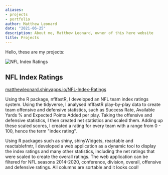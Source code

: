 ```yaml
---
aliases:
- projects
- portfolio
author: Matthew Leonard
date: "2021-06-25"
description: About me, Matthew Leonard, owner of this here website
title: Projects
---
```


Hello, these are my projects:

![NFL Index Ratings](/NFL-Index-Ratings.png)

## NFL Index Ratings

[matthewleonard.shinyapps.io/NFL-Index-Ratings](https://matthewleonard.shinyapps.io/NFL-Index-Ratings/)

Using the R package, nflfastR, I developed an NFL team index ratings system. Using the tidyverse, I analysed nflfastR play-by-play data to create team offensive and defensive statistics, such as Success Rate, Available Yards % and Expected Points Added per play. Taking the offensive and defensive statistics, I then created net statistics and scaled them. Adding up these scaled scores, I created a rating for every team with a range from 0 - 100, hence the term "index rating".

Using R packages such as shiny, shinyWidgets, reactable and reactablefmtr, I developed a web application as a dynamic tool to display the index ratings and many other statistics, including the net ratings that were scaled to create the overall ratings. The web application can be filtered for NFL seasons 2014-2020, conference, division, overall, offensive and defensive ratings. All columns are sortable and it looks cool!